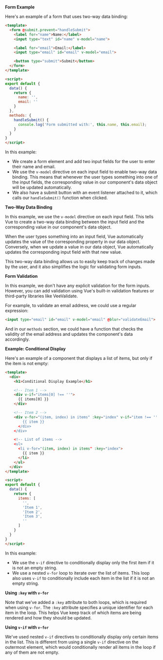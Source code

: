 **Form Example**

Here's an example of a form that uses two-way data binding:
```html
<template>
  <form @submit.prevent="handleSubmit">
    <label for="name">Name:</label>
    <input type="text" id="name" v-model="name">

    <label for="email">Email:</label>
    <input type="email" id="email" v-model="email">

    <button type="submit">Submit</button>
  </form>
</template>

<script>
export default {
  data() {
    return {
      name: '',
      email: ''
    }
  },
  methods: {
    handleSubmit() {
      console.log('Form submitted with:', this.name, this.email);
    }
  }
}
</script>
```
In this example:

*   We create a form element and add two input fields for the user to enter their name and email.
*   We use the `v-model` directive on each input field to enable two-way data binding. This means that whenever the user types something into one of the input fields, the corresponding value in our 
component's data object will be updated automatically.
*   We also have a submit button with an event listener attached to it, which calls our `handleSubmit()` function when clicked.

**Two-Way Data Binding**

In this example, we use the `v-model` directive on each input field. This tells Vue to create a two-way data binding between the input field and the corresponding value in our component's data object.

When the user types something into an input field, Vue automatically updates the value of the corresponding property in our data object. Conversely, when we update a value in our data object, Vue 
automatically updates the corresponding input field with that new value.

This two-way data binding allows us to easily keep track of changes made by the user, and it also simplifies the logic for validating form inputs.

**Form Validation**

In this example, we don't have any explicit validation for the form inputs. However, you can add validation using Vue's built-in validation features or third-party libraries like VeeValidate.

For example, to validate an email address, we could use a regular expression:
```html
<input type="email" id="email" v-model="email" @blur="validateEmail">
```
And in our `methods` section, we could have a function that checks the validity of the email address and updates the component's data accordingly.

**Example: Conditional Display**

Here's an example of a component that displays a list of items, but only if the item is not empty:
```html
<template>
  <div>
    <h1>Conditional Display Example</h1>

    <!-- Item 1 -->
    <div v-if="items[0] !== ''">
      {{ items[0] }}
    </div>

    <!-- Item 2 -->
    <div v-for="(item, index) in items" :key="index" v-if="item !== '':
        {{ item }}
      </div>
    </div>

    <!-- List of items -->
    <ul>
      <li v-for="(item, index) in items" :key="index">
        {{ item }}
      </li>
    </ul>
  </div>
</template>

<script>
export default {
  data() {
    return {
      items: [
        '',
        'Item 1',
        'Item 2',
        'Item 3',
        ''
      ]
    }
  }
}
</script>
```
In this example:

*   We use the `v-if` directive to conditionally display only the first item if it is not an empty string.
*   We use a nested `v-for` loop to iterate over the list of items. This loop also uses `v-if` to conditionally include each item in the list if it is not an empty string.

**Using `:key` with `v-for`**

Note that we've added a `:key` attribute to both loops, which is required when using `v-for`. The `:key` attribute specifies a unique identifier for each item in the loop. This helps Vue keep track of which 
items are being rendered and how they should be updated.

**Using `v-if` with `v-for`**

We've used nested `v-if` directives to conditionally display only certain items in the list. This is different from using a single `v-if` directive on the outermost element, which would conditionally render 
all items in the loop if any of them are not empty.
